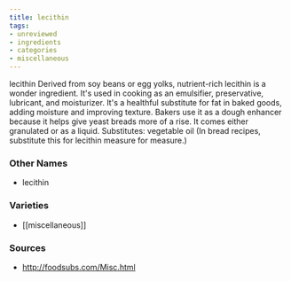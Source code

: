 ```yaml
---
title: lecithin
tags:
- unreviewed
- ingredients
- categories
- miscellaneous
---
```

lecithin Derived from soy beans or egg yolks, nutrient-rich lecithin is a wonder ingredient. It's used in cooking as an emulsifier, preservative, lubricant, and moisturizer. It's a healthful substitute for fat in baked goods, adding moisture and improving texture. Bakers use it as a dough enhancer because it helps give yeast breads more of a rise. It comes either granulated or as a liquid. Substitutes: vegetable oil (In bread recipes, substitute this for lecithin measure for measure.)

### Other Names

* lecithin

### Varieties

* [[miscellaneous]]

### Sources
* http://foodsubs.com/Misc.html
